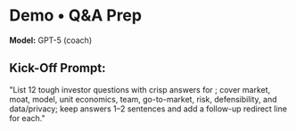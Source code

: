 # Demo • Q&A Prep

**Model:** GPT-5 (coach)

## Kick-Off Prompt:

"List 12 tough investor questions with crisp answers for **<n>**; cover market, moat, model, unit economics, team, go-to-market, risk, defensibility, and data/privacy; keep answers 1–2 sentences and add a follow-up redirect line for each."
